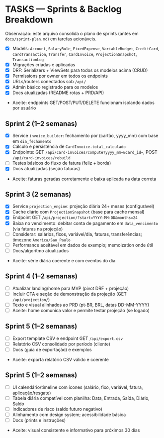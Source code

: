 # TASKS — Sprints & Backlog Breakdown

Observação: este arquivo consolida o plano de sprints (antes em `docs/sprint-plan.md`) em tarefas acionáveis.

- [x] Models: `Account`, `SalaryRule`, `FixedExpense`, `VariableBudget`, `CreditCard`, `CardTransaction`, `Transfer`, `CardInvoice`, `ProjectionSnapshot`, `TransactionLog`
- [x] Migrações criadas e aplicadas
- [x] DRF: Serializers + ViewSets para todos os modelos acima (CRUD)
- [x] Permissions por owner em todos os endpoints
- [x] URLs/routers conectados sob `/api/`
- [x] Admin básico registrado para os modelos
- [x] Docs atualizadas (README rotas + PRD/API)
- Aceite: endpoints GET/POST/PUT/DELETE funcionam isolando dados por usuário

## Sprint 2 (1–2 semanas)
- [x] Service `invoice_builder`: fechamento por (cartão, yyyy_mm) com base em `dia_fechamento`
- [x] Cálculo e persistência de `CardInvoice.total_calculado`
- [x] Endpoints: GET `/api/card-invoices/compute?yyyy_mm=&card_id=`, POST `/api/card-invoices/rebuild`
- [ ] Testes básicos do fluxo de fatura (feliz + borda)
- [x] Docs atualizadas (seção faturas)
- Aceite: faturas geradas corretamente e baixa aplicada na data correta

## Sprint 3 (2 semanas)
- [x] Service `projection_engine`: projeção diária 24+ meses (configurável)
- [x] Cache diário com `ProjectionSnapshot` (base para cache mensal)
- [x] Endpoint GET `/api/projection/?start=YYYY-MM-DD&months=24`
- [x] Baixa no vencimento: debitar conta de pagamento em `data_vencimento` (via faturas na projeção)
- [ ] Considerar: salários, fixos, variável/dia, faturas, transferências; timezone `America/Sao_Paulo`
- [ ] Performance aceitável em dados de exemplo; memoization onde útil
- [ ] Docs/algoritmo atualizados
- Aceite: série diária coerente e com eventos do dia

## Sprint 4 (1–2 semanas)
- [ ] Atualizar landing/home para MVP (pivot DRF + projeção)
- [ ] Incluir CTA e seção de demonstração da projeção (GET `/api/projection/`)
- [ ] Texto e visual alinhados ao PRD (pt-BR, BRL, datas DD-MM-YYYY)
- [ ] Aceite: home comunica valor e permite testar projeção (se logado)

## Sprint 5 (1–2 semanas)
- [ ] Export template CSV e endpoint GET `/api/export.csv`
- [ ] Relatório CSV consolidado por período (cliente)
- [ ] Docs (guia de exportação) e exemplos
- Aceite: exporta relatório CSV válido e coerente

## Sprint 5 (1–2 semanas)
- [ ] UI calendário/timeline com ícones (salário, fixo, variável, fatura, aplicação/resgate)
- [ ] Tabela diária compatível com planilha: Data, Entrada, Saída, Diário, Saldo
- [ ] Indicadores de risco (saldo futuro negativo)
- [ ] Alinhamento com design system; acessibilidade básica
- [ ] Docs (prints e instruções)
- Aceite: visual consistente e informativo para próximos 30 dias
